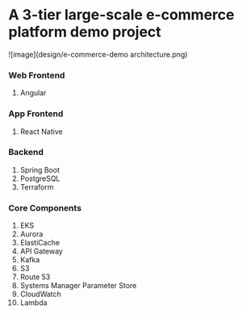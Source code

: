 
# A 3-tier large-scale e-commerce platform demo project

![image](design/e-commerce-demo architecture.png)

### Web Frontend
1. Angular

### App Frontend
1. React Native

### Backend
1. Spring Boot
2. PostgreSQL
3. Terraform

### Core Components
1. EKS
2. Aurora
3. ElastiCache
4. API Gateway
5. Kafka
6. S3
7. Route 53
8. Systems Manager Parameter Store
9. CloudWatch
10. Lambda